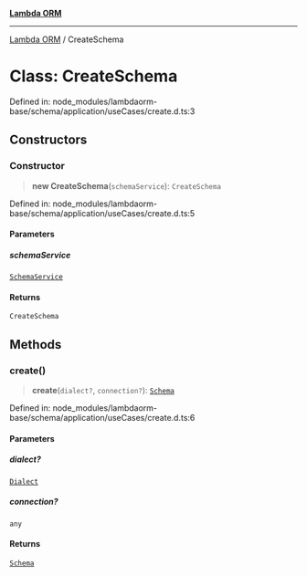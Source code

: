 [**Lambda ORM**](../README.md)

***

[Lambda ORM](../README.md) / CreateSchema

# Class: CreateSchema

Defined in: node\_modules/lambdaorm-base/schema/application/useCases/create.d.ts:3

## Constructors

### Constructor

> **new CreateSchema**(`schemaService`): `CreateSchema`

Defined in: node\_modules/lambdaorm-base/schema/application/useCases/create.d.ts:5

#### Parameters

##### schemaService

[`SchemaService`](SchemaService.md)

#### Returns

`CreateSchema`

## Methods

### create()

> **create**(`dialect?`, `connection?`): [`Schema`](../interfaces/Schema.md)

Defined in: node\_modules/lambdaorm-base/schema/application/useCases/create.d.ts:6

#### Parameters

##### dialect?

[`Dialect`](../enumerations/Dialect.md)

##### connection?

`any`

#### Returns

[`Schema`](../interfaces/Schema.md)
